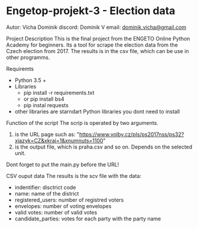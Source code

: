 # Engetop-projekt-3 - Election data 
Autor: Vícha Dominik 
discord: Dominik V
email: dominik.vicha@gmail.com

Project Description 
This is the final project from the ENGETO Online Python Academy for beginners. Its a tool for scrape the election data from the Czech election from 2017. The results is in the csv file, which can be use in other programms. 


Requiremts 
- Python 3.5 + 
- Libraries
    - pip install -r requirements.txt 
    - or pip install bs4 
    - pip instal requests
- other libraries are starndart Python libraries you dont need to install 

Function of the script
The scrip is operated by two arguments. 
1. is the URL page such as: "https://www.volby.cz/pls/ps2017nss/ps32?xjazyk=CZ&xkraj=1&xnumnuts=1100" 
2. is the output file, which is praha.csv and so on. Depends on the selected unit. 

Dont forget to put the main.py before the URL! 

CSV ouput data 
The results is the scv file with the data: 
- indentifier: disctrict code
- name: name of the district 
- registered_users: number of registred voters
- envelopes: number of voting envelopes
- valid votes: number of valid votes 
- candidate_parties: votes for each party with the party name 


